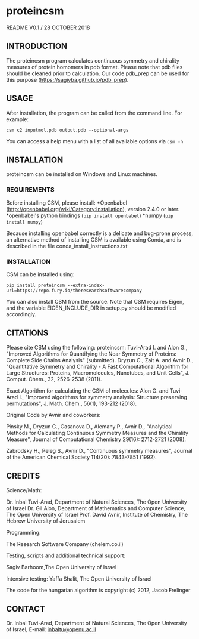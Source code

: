 # proteincsm


README V0.1 / 28 OCTOBER 2018


## INTRODUCTION

The proteincsm program calculates continuous symmetry and chirality measures of protein homomers in pdb format.
Please note that pdb files should be cleaned prior to calculation. Our code pdb_prep can be used for this purpose (https://sagivba.github.io/pdb_prep).

## USAGE

After installation, the program can be called from the command line. For example:

`csm c2 inputmol.pdb output.pdb --optional-args`

You can access a help menu with a list of all available options via `csm -h`

## INSTALLATION

proteincsm can be installed on Windows and Linux machines.

### REQUIREMENTS

Before installing CSM, please install:
*Openbabel (http://openbabel.org/wiki/Category:Installation), 
version 2.4.0 or later.
*openbabel's python bindings (`pip install openbabel`) 
*numpy (`pip install numpy`)

Because installing openbabel correctly is a delicate and bug-prone process, an alternative method of installing CSM is available using Conda, and is described in the file conda_install_instructions.txt

### INSTALLATION 

CSM can be installed using:

`pip install proteincsm --extra-index-url=https://repo.fury.io/theresearchsoftwarecompany`

You can also install CSM from the source. Note that CSM requires Eigen, and the variable EIGEN_INCLUDE_DIR in setup.py should be modified accordingly.

## CITATIONS 

Please cite CSM using the following:
proteincsm:
Tuvi-Arad I. and Alon G., "Improved Algorithms for Quantifying the Near Symmetry of Proteins: Complete Side Chains Analysis" (submitted). 
Dryzun C., Zait A. and Avnir D., "Quantitative Symmetry and Chirality - A Fast Computational Algorithm for Large Structures: Proteins, Macromolecules, Nanotubes, and Unit Cells", J. Comput. Chem., 32, 2526-2538 (2011). 


Exact Algorithm for calculating the CSM of molecules:
Alon G. and Tuvi-Arad I., "Improved algorithms for symmetry analysis: Structure preserving permutations", J. Math. Chem., 56(1), 193-212 (2018).

Original Code by Avnir and coworkers:

Pinsky M., Dryzun C., Casanova D., Alemany P., Avnir D., "Analytical Methods for Calculating Continuous Symmetry Measures and the Chirality Measure", Journal of Computational Chemistry 29(16): 2712-2721 (2008).

Zabrodsky H., Peleg S., Avnir D., "Continuous symmetry measures", Journal of the American Chemical Society 114(20): 7843-7851 (1992).



## CREDITS

Science/Math:

Dr. Inbal Tuvi-Arad, Department of Natural Sciences, The Open University of Israel
Dr. Gil Alon, Department of Mathematics and Computer Science, The Open University of Israel
Prof. David Avnir, Institute of Chemistry, The Hebrew University of Jerusalem

Programming:

The Research Software Company (chelem.co.il)

Testing, scripts and additional technical support:

Sagiv Barhoom,The Open University of Israel

Intensive testing:
Yaffa Shalit, The Open University of Israel

The code for the hungarian algorithm is copyright (c) 2012, Jacob Frelinger


## CONTACT

Dr. Inbal Tuvi-Arad, Department of Natural Sciences, The Open University of Israel, E-mail: inbaltu@openu.ac.il



